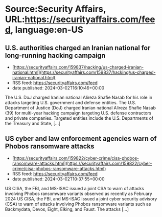 # Source:Security Affairs, URL:https://securityaffairs.com/feed, language:en-US

## U.S. authorities charged an Iranian national for long-running hacking campaign
 - [https://securityaffairs.com/159837/hacking/us-charged-iranian-national.html](https://securityaffairs.com/159837/hacking/us-charged-iranian-national.html)
 - RSS feed: https://securityaffairs.com/feed
 - date published: 2024-03-02T16:10:49+00:00

The U.S. DoJ charged Iranian national Alireza Shafie Nasab for his role in attacks targeting U.S. government and defense entities. The U.S. Department of Justice (DoJ) charged Iranian national Alireza Shafie Nasab (39) for multi-year hacking campaign targeting U.S. defense contractors and private companies. Targeted entities include the U.S. Departments of the Treasury and State, [&#8230;]

## US cyber and law enforcement agencies warn of Phobos ransomware attacks
 - [https://securityaffairs.com/159822/cyber-crime/cisa-phobos-ransomware-attacks.html](https://securityaffairs.com/159822/cyber-crime/cisa-phobos-ransomware-attacks.html)
 - RSS feed: https://securityaffairs.com/feed
 - date published: 2024-03-02T10:37:55+00:00

US CISA, the FBI, and MS-ISAC issued a joint CSA to warn of attacks involving Phobos ransomware variants observed as recently as February 2024 US CISA, the FBI, and MS-ISAC issued a joint cyber security advisory (CSA) to warn of attacks involving Phobos ransomware variants such as Backmydata, Devos, Eight, Elking, and Faust. The attacks [&#8230;]

